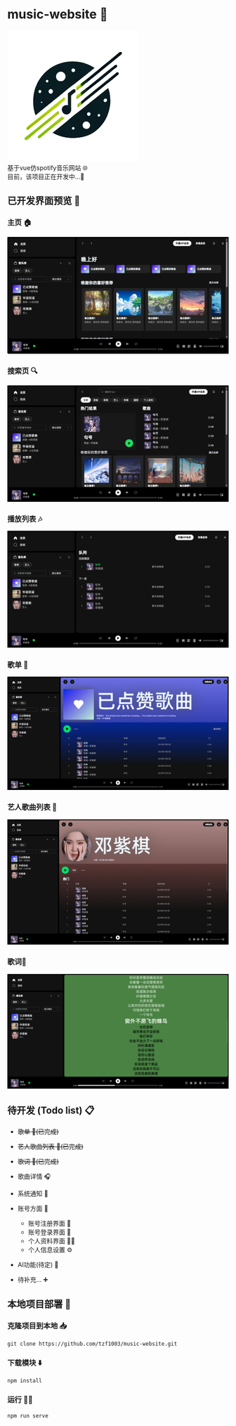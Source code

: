 # music-website 🎵
![logo](./src/assets/logo.png "logo")  
基于vue仿spotify音乐网站 🌐  
目前，该项目正在开发中...🚧

## 已开发界面预览 👀
### 主页 🏠

![主页](./README_IMG/MainPage.png "主页") 

### 搜索页 🔍
![搜索页](./README_IMG/SearchPage.png "搜索页") 

### 播放列表 🎶
![播放列表](./README_IMG/ListPage.png "播放列表") 

### 歌单 📝
![歌单](./README_IMG/SongSheetPage.png "歌单") 

### 艺人歌曲列表 🎤
![艺人歌曲列表](./README_IMG/ArtistPage.png "艺人歌曲列表") 

### 歌词📖
![歌词](./README_IMG/LyricsPage.png "歌词") 
## 待开发 (Todo list) 📋
- ~~歌单 📝(已完成)~~
- ~~艺人歌曲列表 🎤(已完成)~~
- ~~歌词 📖(已完成)~~
- 歌曲详情 🎧
- 系统通知 🔔
- 账号方面 👤
  - 账号注册界面 📝
  - 账号登录界面 🔑
  - 个人资料界面 🧑‍💼
  - 个人信息设置 ⚙️

- AI功能(待定) 🤖
- 待补充... ➕

## 本地项目部署 🚀
### 克隆项目到本地 📥
```
git clone https://github.com/tzf1003/music-website.git
```

### 下载模块 ⬇️
```
npm install
```

### 运行 🏃‍♂️
```
npm run serve
```


